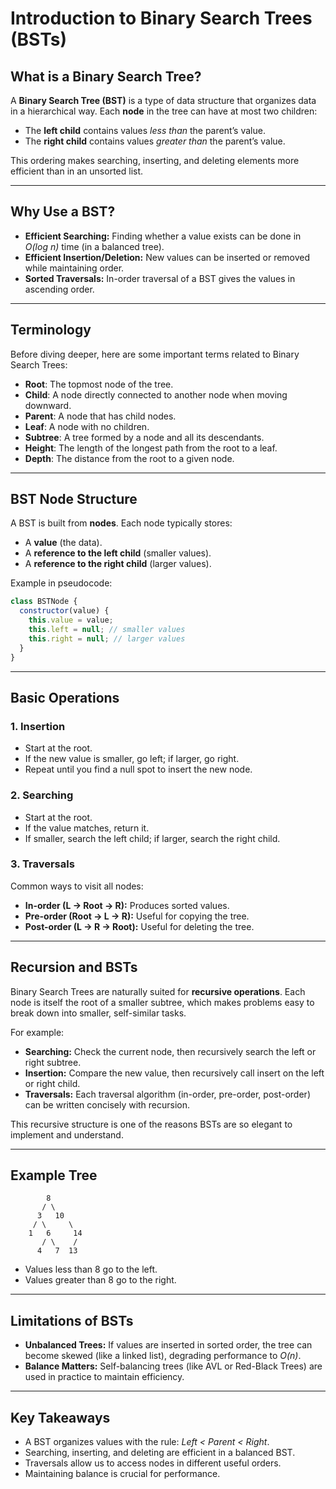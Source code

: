 # Introduction to Binary Search Trees (BSTs)

## What is a Binary Search Tree?

A **Binary Search Tree (BST)** is a type of data structure that organizes data in a hierarchical way.
Each **node** in the tree can have at most two children:

- The **left child** contains values _less than_ the parent’s value.
- The **right child** contains values _greater than_ the parent’s value.

This ordering makes searching, inserting, and deleting elements more efficient than in an unsorted list.

---

## Why Use a BST?

- **Efficient Searching:** Finding whether a value exists can be done in _O(log n)_ time (in a balanced tree).
- **Efficient Insertion/Deletion:** New values can be inserted or removed while maintaining order.
- **Sorted Traversals:** In-order traversal of a BST gives the values in ascending order.

---

## Terminology

Before diving deeper, here are some important terms related to Binary Search Trees:

- **Root**: The topmost node of the tree.
- **Child**: A node directly connected to another node when moving downward.
- **Parent**: A node that has child nodes.
- **Leaf**: A node with no children.
- **Subtree**: A tree formed by a node and all its descendants.
- **Height**: The length of the longest path from the root to a leaf.
- **Depth**: The distance from the root to a given node.

---

## BST Node Structure

A BST is built from **nodes**.
Each node typically stores:

- A **value** (the data).
- A **reference to the left child** (smaller values).
- A **reference to the right child** (larger values).

Example in pseudocode:

```js
class BSTNode {
  constructor(value) {
    this.value = value;
    this.left = null; // smaller values
    this.right = null; // larger values
  }
}
```

---

## Basic Operations

### 1. Insertion

- Start at the root.
- If the new value is smaller, go left; if larger, go right.
- Repeat until you find a null spot to insert the new node.

### 2. Searching

- Start at the root.
- If the value matches, return it.
- If smaller, search the left child; if larger, search the right child.

### 3. Traversals

Common ways to visit all nodes:

- **In-order (L → Root → R):** Produces sorted values.
- **Pre-order (Root → L → R):** Useful for copying the tree.
- **Post-order (L → R → Root):** Useful for deleting the tree.

---

## Recursion and BSTs

Binary Search Trees are naturally suited for **recursive operations**. Each node is itself the root of a smaller subtree, which makes problems easy to break down into smaller, self-similar tasks.

For example:

- **Searching:** Check the current node, then recursively search the left or right subtree.
- **Insertion:** Compare the new value, then recursively call insert on the left or right child.
- **Traversals:** Each traversal algorithm (in-order, pre-order, post-order) can be written concisely with recursion.

This recursive structure is one of the reasons BSTs are so elegant to implement and understand.

---

## Example Tree

```
        8
       / \
      3   10
     / \     \
    1   6     14
       / \    /
      4   7  13
```

- Values less than 8 go to the left.
- Values greater than 8 go to the right.

---

## Limitations of BSTs

- **Unbalanced Trees:** If values are inserted in sorted order, the tree can become skewed (like a linked list), degrading performance to _O(n)_.
- **Balance Matters:** Self-balancing trees (like AVL or Red-Black Trees) are used in practice to maintain efficiency.

---

## Key Takeaways

- A BST organizes values with the rule: _Left < Parent < Right_.
- Searching, inserting, and deleting are efficient in a balanced BST.
- Traversals allow us to access nodes in different useful orders.
- Maintaining balance is crucial for performance.
